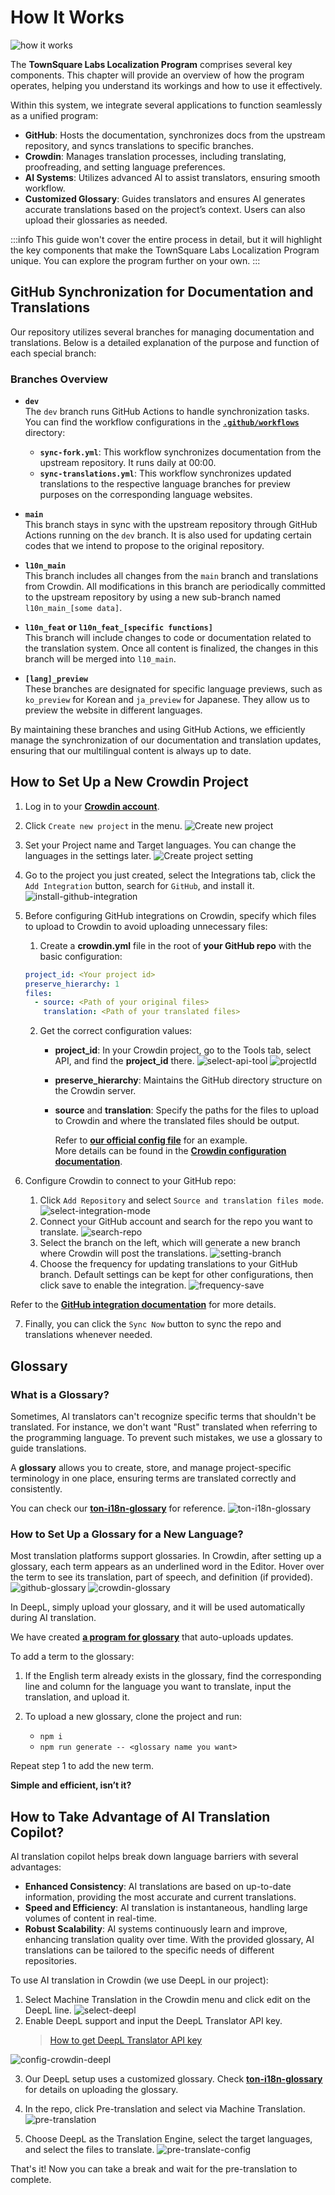 # How It Works

![how it works](/img/localizationProgramGuideline/localization-program.png)

The **TownSquare Labs Localization Program** comprises several key components. This chapter will provide an overview of how the program operates, helping you understand its workings and how to use it effectively.

Within this system, we integrate several applications to function seamlessly as a unified program:

- **GitHub**: Hosts the documentation, synchronizes docs from the upstream repository, and syncs translations to specific branches.
- **Crowdin**: Manages translation processes, including translating, proofreading, and setting language preferences.
- **AI Systems**: Utilizes advanced AI to assist translators, ensuring smooth workflow.
- **Customized Glossary**: Guides translators and ensures AI generates accurate translations based on the project’s context. Users can also upload their glossaries as needed.

:::info
This guide won't cover the entire process in detail, but it will highlight the key components that make the TownSquare Labs Localization Program unique. You can explore the program further on your own.
:::

## GitHub Synchronization for Documentation and Translations

Our repository utilizes several branches for managing documentation and translations. Below is a detailed explanation of the purpose and function of each special branch:

### Branches Overview

- **`dev`**\
  The `dev` branch runs GitHub Actions to handle synchronization tasks. You can find the workflow configurations in the [**`.github/workflows`**](https://github.com/TownSquareXYZ/ton-docs/tree/dev/.github/workflows) directory:

  - **`sync-fork.yml`**: This workflow synchronizes documentation from the upstream repository. It runs daily at 00:00.
  - **`sync-translations.yml`**: This workflow synchronizes updated translations to the respective language branches for preview purposes on the corresponding language websites.

- **`main`**\
  This branch stays in sync with the upstream repository through GitHub Actions running on the `dev` branch. It is also used for updating certain codes that we intend to propose to the original repository.

- **`l10n_main`**\
  This branch includes all changes from the `main` branch and translations from Crowdin. All modifications in this branch are periodically committed to the upstream repository by using a new sub-branch named `l10n_main_[some data]`.

- **`l10n_feat` or `l10n_feat_[specific functions]`**\
  This branch will include changes to code or documentation related to the translation system. Once all content is finalized, the changes in this branch will be merged into `l10_main`.

- **`[lang]_preview`**\
  These branches are designated for specific language previews, such as `ko_preview` for Korean and `ja_preview` for Japanese. They allow us to preview the website in different languages.

By maintaining these branches and using GitHub Actions, we efficiently manage the synchronization of our documentation and translation updates, ensuring that our multilingual content is always up to date.

## How to Set Up a New Crowdin Project

1. Log in to your [**Crowdin account**](https://accounts.crowdin.com/login).

2. Click `Create new project` in the menu.
   ![Create new project](/img/localizationProgramGuideline/howItWorked/create-new-project.png)

3. Set your Project name and Target languages. You can change the languages in the settings later.
   ![Create project setting](/img/localizationProgramGuideline/howItWorked/create-project-setting.png)

4. Go to the project you just created, select the Integrations tab, click the `Add Integration` button, search for `GitHub`, and install it.
   ![install-github-integration](/img/localizationProgramGuideline/howItWorked/install-github-integration.png)

5. Before configuring GitHub integrations on Crowdin, specify which files to upload to Crowdin to avoid uploading unnecessary files:

   1. Create a **crowdin.yml** file in the root of **your GitHub repo** with the basic configuration:

   ```yml
   project_id: <Your project id>
   preserve_hierarchy: 1
   files:
     - source: <Path of your original files>
       translation: <Path of your translated files>
   ```

   2. Get the correct configuration values:
      - **project_id**: In your Crowdin project, go to the Tools tab, select API, and find the **project_id** there.
        ![select-api-tool](/img/localizationProgramGuideline/howItWorked/select-api-tool.png)
        ![projectId](/img/localizationProgramGuideline/howItWorked/projectId.png)
      - **preserve_hierarchy**: Maintains the GitHub directory structure on the Crowdin server.
      - **source** and **translation**: Specify the paths for the files to upload to Crowdin and where the translated files should be output.

        Refer to [**our official config file**](https://github.com/TownSquareXYZ/ton-docs/blob/localization/crowdin.yml) for an example.\
        More details can be found in the [**Crowdin configuration documentation**](https://developer.crowdin.com/configuration-file/).

6. Configure Crowdin to connect to your GitHub repo:
   1. Click `Add Repository` and select `Source and translation files mode`.
      ![select-integration-mode](/img/localizationProgramGuideline/howItWorked/select-integration-mode.png)
   2. Connect your GitHub account and search for the repo you want to translate.
      ![search-repo](/img/localizationProgramGuideline/howItWorked/search-repo.png)
   3. Select the branch on the left, which will generate a new branch where Crowdin will post the translations.
      ![setting-branch](/img/localizationProgramGuideline/howItWorked/setting-branch.png)
   4. Choose the frequency for updating translations to your GitHub branch. Default settings can be kept for other configurations, then click save to enable the integration.
      ![frequency-save](/img/localizationProgramGuideline/howItWorked/frequency-save.png)

Refer to the [**GitHub integration documentation**](https://support.crowdin.com/github-integration/) for more details.

7. Finally, you can click the `Sync Now` button to sync the repo and translations whenever needed.

## Glossary

### What is a Glossary?

Sometimes, AI translators can't recognize specific terms that shouldn't be translated. For instance, we don't want "Rust" translated when referring to the programming language. To prevent such mistakes, we use a glossary to guide translations.

A **glossary** allows you to create, store, and manage project-specific terminology in one place, ensuring terms are translated correctly and consistently.

You can check our [**ton-i18n-glossary**](https://github.com/TownSquareXYZ/ton-i18n-glossary) for reference.
![ton-i18n-glossary](/img/localizationProgramGuideline/howItWorked/ton-i18n-glossary.png)

### How to Set Up a Glossary for a New Language?

Most translation platforms support glossaries. In Crowdin, after setting up a glossary, each term appears as an underlined word in the Editor. Hover over the term to see its translation, part of speech, and definition (if provided).
![github-glossary](/img/localizationProgramGuideline/howItWorked/github-glossary.png)
![crowdin-glossary](/img/localizationProgramGuideline/howItWorked/crowdin-glossary.png)

In DeepL, simply upload your glossary, and it will be used automatically during AI translation.

We have created [**a program for glossary**](https://github.com/TownSquareXYZ/ton-i18n-glossary) that auto-uploads updates.

To add a term to the glossary:

1. If the English term already exists in the glossary, find the corresponding line and column for the language you want to translate, input the translation, and upload it.
2. To upload a new glossary, clone the project and run:

   - `npm i`
   - `npm run generate -- <glossary name you want>`

Repeat step 1 to add the new term.

**Simple and efficient, isn’t it?**

## How to Take Advantage of AI Translation Copilot?

AI translation copilot helps break down language barriers with several advantages:

- **Enhanced Consistency**: AI translations are based on up-to-date information, providing the most accurate and current translations.
- **Speed and Efficiency**: AI translation is instantaneous, handling large volumes of content in real-time.
- **Robust Scalability**: AI systems continuously learn and improve, enhancing translation quality over time. With the provided glossary, AI translations can be tailored to the specific needs of different repositories.

To use AI translation in Crowdin (we use DeepL in our project):

1. Select Machine Translation in the Crowdin menu and click edit on the DeepL line.
   ![select-deepl](/img/localizationProgramGuideline/howItWorked/select-deepl.png)
2. Enable DeepL support and input the DeepL Translator API key.
   > [How to get DeepL Translator API key](https://www.deepl.com/pro-api?cta=header-pro-api)

![config-crowdin-deepl](/img/localizationProgramGuideline/howItWorked/config-crowdin-deepl.png)

3. Our DeepL setup uses a customized glossary. Check [**ton-i18n-glossary**](https://github.com/TownSquareXYZ/ton-i18n-glossary) for details on uploading the glossary.

4. In the repo, click Pre-translation and select via Machine Translation.
   ![pre-translation](/img/localizationProgramGuideline/howItWorked/pre-translation.png)

5. Choose DeepL as the Translation Engine, select the target languages, and select the files to translate.
   ![pre-translate-config](/img/localizationProgramGuideline/howItWorked/pre-translate-config.png)

That's it! Now you can take a break and wait for the pre-translation to complete.
